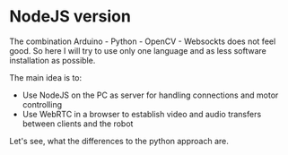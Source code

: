 # NodeJS version

The combination Arduino - Python - OpenCV - Websockts does not feel good.
So here I will try to use only one language and as less software installation as possible.

The main idea is to:
* Use NodeJS on the PC as server for handling connections and motor controlling
* Use WebRTC in a browser to establish video and audio transfers between clients and the robot

Let's see, what the differences to the python approach are.